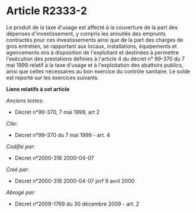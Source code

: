 # Article R2333-2

Le produit de la taxe d'usage est affecté à la couverture de la part des dépenses d'investissement, y compris les annuités
des emprunts contractés pour ces investissements ainsi que de la part des charges de gros entretien, se rapportant aux
locaux, installations, équipements et agencements mis à disposition de l'exploitant et destinées à permettre l'exécution des
prestations définies à l'article 4 du décret n° 99-370 du 7 mai 1999 relatif à la taxe d'usage et à l'exploitation des
abattoirs publics, ainsi que celles nécessaires au bon exercice du contrôle sanitaire. Le solde est reporté sur les exercices
suivants.

**Liens relatifs à cet article**

_Anciens textes_:

  - Décret n°99-370, 7 mai 1999, art 2

_Cite_:

  - Décret n°99-370 du 7 mai 1999 - art. 4

_Codifié par_:

  - Décret n°2000-318 2000-04-07

_Créé par_:

  - Décret n°2000-318 2000-04-07 jorf 9 avril 2000

_Abrogé par_:

  - Décret n°2009-1769 du 30 décembre 2009 - art. 2
